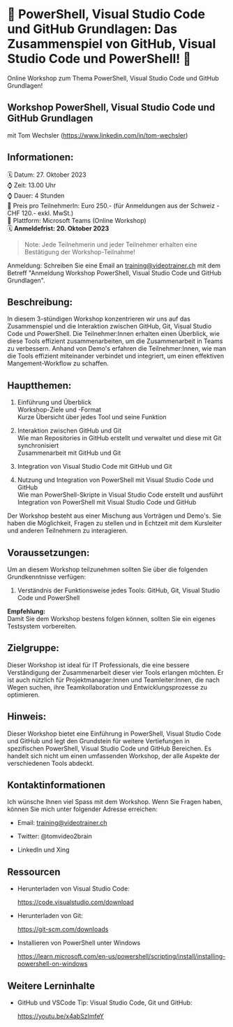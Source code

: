 # 📢 PowerShell, Visual Studio Code und GitHub Grundlagen: Das Zusammenspiel von GitHub, Visual Studio Code und PowerShell! 📢
Online Workshop zum Thema PowerShell, Visual Studio Code und GitHub Grundlagen!

## Workshop PowerShell, Visual Studio Code und GitHub Grundlagen
mit Tom Wechsler (https://www.linkedin.com/in/tom-wechsler)

## Informationen:
🗓️ Datum: 27. Oktober 2023  
⌚ Zeit: 13.00 Uhr  
⌚ Dauer: 4 Stunden  
💸 Preis pro TeilnehmerIn: Euro 250.- (für Anmeldungen aus der Schweiz - CHF 120.- exkl. MwSt.)  
📍 Plattform: Microsoft Teams (Online Workshop)  
🗓️ **Anmeldefrist: 20. Oktober 2023**  

> Note: Jede Teilnehmerin und jeder Teilnehmer erhalten eine Bestätigung der Workshop-Teilnahme!

Anmeldung: Schreiben Sie eine Email an training@videotrainer.ch mit dem Betreff "Anmeldung Workshop PowerShell, Visual Studio Code und GitHub Grundlagen".  

## Beschreibung:
In diesem 3-stündigen Workshop konzentrieren wir uns auf das Zusammenspiel und die Interaktion zwischen GitHub, Git, Visual Studio Code und PowerShell. Die Teilnehmer:Innen erhalten einen Überblick, wie diese Tools effizient zusammenarbeiten, um die Zusammenarbeit in Teams zu verbessern. Anhand von Demo's erfahren die Teilnehmer:Innen, wie man die Tools effizient miteinander verbindet und integriert, um einen effektiven Mangement-Workflow zu schaffen.

## Hauptthemen:
1. Einführung und Überblick  
    Workshop-Ziele und -Format  
    Kurze Übersicht über jedes Tool und seine Funktion  

2. Interaktion zwischen GitHub und Git  
    Wie man Repositories in GitHub erstellt und verwaltet und diese mit Git synchronisiert  
    Zusammenarbeit mit GitHub und Git  

3. Integration von Visual Studio Code mit GitHub und Git  

4. Nutzung und Integration von PowerShell mit Visual Studio Code und GitHub  
    Wie man PowerShell-Skripte in Visual Studio Code erstellt und ausführt  
    Integration von PowerShell mit Visual Studio Code und GitHub  

Der Workshop besteht aus einer Mischung aus Vorträgen und Demo's. Sie haben die Möglichkeit, Fragen zu stellen und in Echtzeit mit dem Kursleiter und anderen Teilnehmern zu interagieren.

## Voraussetzungen:
Um an diesem Workshop teilzunehmen sollten Sie über die folgenden Grundkenntnisse verfügen:

1. Verständnis der Funktionsweise jedes Tools: GitHub, Git, Visual Studio Code und PowerShell  

**Empfehlung:**  
Damit Sie dem Workshop bestens folgen können, sollten Sie ein eigenes Testsystem vorbereiten.

## Zielgruppe:
Dieser Workshop ist ideal für IT Professionals, die eine bessere Verständigung der Zusammenarbeit dieser vier Tools erlangen möchten. Er ist auch nützlich für Projektmanager:Innen und Teamleiter:Innen, die nach Wegen suchen, ihre Teamkollaboration und Entwicklungsprozesse zu optimieren.

## Hinweis:
Dieser Workshop bietet eine Einführung in PowerShell, Visual Studio Code und GitHub und legt den Grundstein für weitere Vertiefungen in spezifischen PowerShell, Visual Studio Code und GitHub Bereichen. Es handelt sich nicht um einen umfassenden Workshop, der alle Aspekte der verschiedenen Tools abdeckt.

## Kontaktinformationen
Ich wünsche Ihnen viel Spass mit dem Workshop. Wenn Sie Fragen haben, können Sie mich unter folgender Adresse erreichen:

- Email: training@videotrainer.ch

- Twitter: @tomvideo2brain

- LinkedIn und Xing


## Ressourcen
- Herunterladen von Visual Studio Code:

  https://code.visualstudio.com/download

- Herunterladen von Git:

  https://git-scm.com/downloads

- Installieren von PowerShell unter Windows  

  https://learn.microsoft.com/en-us/powershell/scripting/install/installing-powershell-on-windows   

## Weitere Lerninhalte
- GitHub und VSCode Tip: Visual Studio Code, Git und GitHub:

  https://youtu.be/x4abSzImfeY